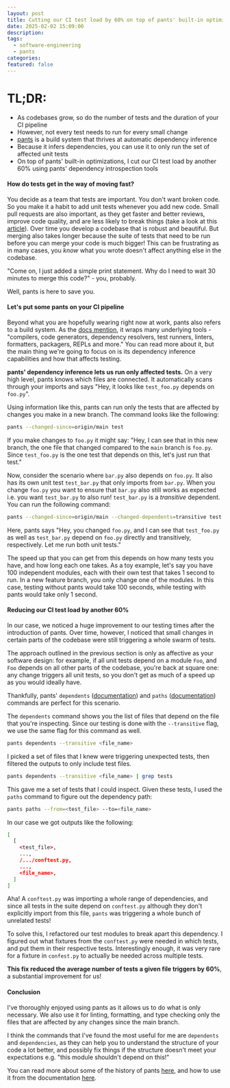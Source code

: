 ```yaml
---
layout: post
title: Cutting our CI test load by 60% on top of pants' built-in optimizations
date: 2025-02-02 15:09:00
description: 
tags:
  - software-engineering
  - pants
categories: 
featured: false
---
```

# TL;DR: 

- As codebases grow, so do the number of tests and the duration of your CI pipeline
- However, not every test needs to run for every small change
- [pants](https://www.pantsbuild.org/) is a build system that thrives at automatic dependency inference
- Because it infers dependencies, you can use it to only run the set of affected unit tests
- On top of pants' built-in optimizations, I cut our CI test load by another 60% using pants' dependency introspection tools

#### How do tests get in the way of moving fast?

You decide as a team that tests are important. You don't want broken code. So you make it a habit to add unit tests whenever you add new code. Small pull requests are also important, as they get faster and better reviews, improve code quality, and are less likely to break things (take a look at this [article](https://www.swarmia.com/blog/why-small-pull-requests-are-better/)). Over time you develop a codebase that is robust and beautiful. But merging also takes longer because the suite of tests that need to be run before you can merge your code is much bigger! This can be frustrating as in many cases, you *know* what you wrote doesn't affect anything else in the codebase. 

"Come on, I just added a simple print statement. Why do I need to wait 30 minutes to merge this code?" - you, probably.

Well, pants is here to save you.

#### Let's put some pants on your CI pipeline

Beyond what you are hopefully wearing right now at work, pants also refers to a build system. As the [docs mention](https://www.pantsbuild.org/stable/docs/introduction/welcome-to-pants), it wraps many underlying tools - "compilers, code generators, dependency resolvers, test runners, linters, formatters, packagers, REPLs and more." You can read more about it, but the main thing we're going to focus on is its dependency inference capabilities and how that affects testing. 

**pants' dependency inference lets us run only affected tests.** On a very high level, pants knows which files are connected. It automatically scans through your imports and says "Hey, it looks like `test_foo.py` depends on `foo.py`". 

Using information like this, pants can run only the tests that are affected by changes you make in a new branch. The command looks like the following:

```bash
pants --changed-since=origin/main test
```

If you make changes to `foo.py` it might say: "Hey, I can see that in this new branch, the one file that changed compared to the `main` branch is `foo.py`. Since `test_foo.py` is the one test that depends on this, let's just run that test."

Now, consider the scenario where `bar.py` also depends on `foo.py`. It also has its own unit test `test_bar.py` that only imports from `bar.py`. When you change `foo.py` you want to ensure that `bar.py` also still works as expected i.e. you want `test_bar.py` to also run! `test_bar.py` is a *transitive* dependent. You can run the following command:

```bash
pants --changed-since=origin/main --changed-dependents=transitive test
```

Here, pants says "Hey, you changed `foo.py`, and I can see that `test_foo.py` as well as `test_bar.py` depend on `foo.py` directly and transitively, respectively. Let me run both unit tests."

The speed up that you can get from this depends on how many tests you have, and how long each one takes. As a toy example, let's say you have 100 independent modules, each with their own test that takes 1 second to run. In a new feature branch, you only change one of the modules. In this case, testing without pants would take 100 seconds, while testing with pants would take only 1 second.

#### Reducing our CI test load by another 60%

In our case, we noticed a huge improvement to our testing times after the introduction of pants. Over time, however, I noticed that small changes in certain parts of the codebase were still triggering a whole swarm of tests. 

The approach outlined in the previous section is only as affective as your software design: for example, if all unit tests depend on a module `Foo`, and `Foo` depends on all other parts of the codebase, you're back at square one: any change triggers all unit tests, so you don't get as much of a speed up as you would ideally have.

Thankfully, pants' `dependents` ([documentation](https://www.pantsbuild.org/dev/docs/using-pants/project-introspection#dependents---find-which-targets-depend-on-a-target)) and `paths` ([documentation](https://www.pantsbuild.org/dev/docs/using-pants/project-introspection#paths---find-dependency-paths)) commands are perfect for this scenario.

The `dependents` command shows you the list of files that depend on the file that you're inspecting. Since our testing is done with the `--transitive` flag, we use the same flag for this command as well.

```bash
pants dependents --transitive <file_name>
```

I picked a set of files that I knew were triggering unexpected tests, then filtered the outputs to only include test files.

```bash
pants dependents --transitive <file_name> | grep tests
```

This gave me a set of tests that I could inspect. Given these tests, I used the `paths` command to figure out the dependency path:

```bash
pants paths --from=<test_file> --to=<file_name>
```

In our case we got outputs like the following:

```bash
[
  [
    <test_file>,
    ...,
    /.../conftest.py,
    ...,
    <file_name>,
  ]
]
```

Aha! A `conftest.py` was importing a whole range of dependencies, and since all tests in the suite depend on `conftest.py` although they don't explicitly import from this file, `pants` was triggering a whole bunch of unrelated tests!

To solve this, I refactored our test modules to break apart this dependency. I figured out what fixtures from the `conftest.py` were needed in which tests, and put them in their respective tests. Interestingly enough, it was very rare for a fixture in `confest.py` to actually be needed across multiple tests.

**This fix reduced the average number of tests a given file triggers by 60%**, a substantial improvement for us!
#### Conclusion
I've thoroughly enjoyed using pants as it allows us to do what is only necessary. We also use it for linting, formatting, and type checking only the files that are affected by any changes since the main branch. 

I think the commands that I've found the most useful for me are `dependents` and `dependencies`, as they can help you to understand the structure of your code a lot better, and possibly fix things if the structure doesn't meet your expectations e.g. "this module shouldn't depend on this!"

You can read more about some of the history of pants [here](https://earthly.dev/blog/pants-build/), and how to use it from the documentation [here](https://www.pantsbuild.org/stable/docs/introduction/welcome-to-pants).
